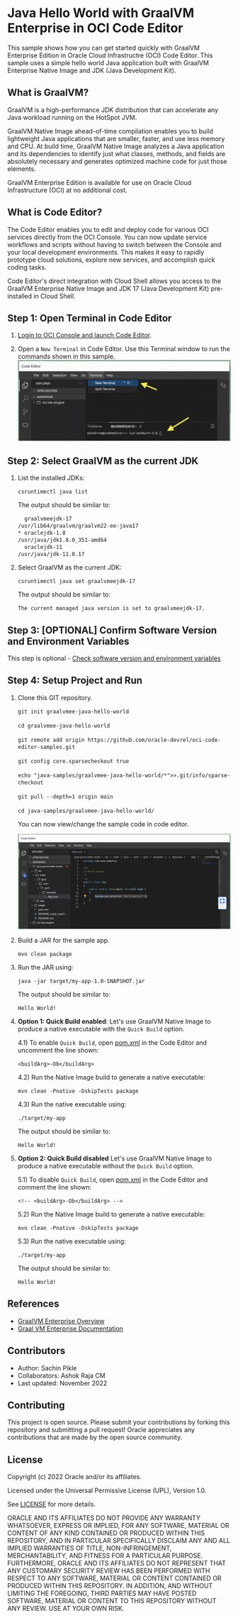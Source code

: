 # Java Hello World with GraalVM Enterprise in OCI Code Editor

This sample shows how you can get started quickly with GraalVM Enterprise Edition in Oracle Cloud Infrastructre (OCI) Code Editor. This sample uses a simple hello world Java application built with GraalVM Enterprise Native Image and JDK (Java Development Kit).

## What is GraalVM?

GraalVM is a high-performance JDK distribution that can accelerate any Java workload running on the HotSpot JVM.

GraalVM Native Image ahead-of-time compilation enables you to build lightweight Java applications that are smaller, faster, and use less memory and CPU. At build time, GraalVM Native Image analyzes a Java application and its dependencies to identify just what classes, methods, and fields are absolutely necessary and generates optimized machine code for just those elements.

GraalVM Enterprise Edition is available for use on Oracle Cloud Infrastructure (OCI) at no additional cost.

## What is Code Editor?

The Code Editor enables you to edit and deploy code for various OCI services directly from the OCI Console. You can now update service workflows and scripts without having to switch between the Console and your local development environments. This makes it easy to rapidly prototype cloud solutions, explore new services, and accomplish quick coding tasks. 

Code Editor's direct integration with Cloud Shell allows you access to the GraalVM Enterprise Native Image and JDK 17 (Java Development Kit) pre-installed in Cloud Shell.

## Step 1: Open Terminal in Code Editor 

1. [Login to OCI Console and launch Code Editor](https://cloud.oracle.com/?bdcstate=maximized&codeeditor=true).

2. Open a `New Terminal` in Code Editor. Use this Terminal window to run the commands shown in this sample.
![](./images/oci-ce-terminal.png)


## Step 2: Select GraalVM as the current JDK 

1. List the installed JDKs:

    ```shell
    csruntimectl java list
    ```

    The output should be similar to:

    ```shell
      graalvmeejdk-17                                               /usr/lib64/graalvm/graalvm22-ee-java17
    * oraclejdk-1.8                                                           /usr/java/jdk1.8.0_351-amd64
      oraclejdk-11                                                                   /usr/java/jdk-11.0.17
    ```

2. Select GraalVM as the current JDK:

    ```shell
    csruntimectl java set graalvmeejdk-17
    ```

    The output should be similar to:

    ```shell
    The current managed java version is set to graalvmeejdk-17.
    ```

## Step 3: [OPTIONAL] Confirm Software Version and Environment Variables

This step is optional - [Check software version and environment variables](./README-check-version-env-vars.md)


## Step 4: Setup Project and Run

1. Clone this GIT repository.

    ```shell
    git init graalvmee-java-hello-world
    
    cd graalvmee-java-hello-world
    
    git remote add origin https://github.com/oracle-devrel/oci-code-editor-samples.git
    
    git config core.sparsecheckout true
    
    echo "java-samples/graalvmee-java-hello-world/*">>.git/info/sparse-checkout
    
    git pull --depth=1 origin main
    
    cd java-samples/graalvmee-java-hello-world/
    
    ```

    You can now view/change the sample code in code editor.

    ![](./images/oci-ce-java-code.png)

2. Build a JAR for the sample app.

    ```shell
    mvn clean package
    ```

3. Run the JAR using:

    ```shell
    java -jar target/my-app-1.0-SNAPSHOT.jar
    ```

    The output should be similar to:
    ```
    Hello World!
    ```

4. **Option 1: Quick Build enabled**: Let's use GraalVM Native Image to produce a native executable with the `Quick Build` option.

    4.1) To enable `Quick Build`, open [pom.xml](pom.xml) in the Code Editor and uncomment the line shown:

    ```
    <buildArg>-Ob</buildArg>
    ```

    4.2) Run the Native Image build to generate a native executable:

    ```shell
    mvn clean -Pnative -DskipTests package
    ```

    4.3) Run the native executable using:

    ```shell
    ./target/my-app
    ```

    The output should be similar to:
    ```
    Hello World!
    ```
    
5. **Option 2: Quick Build disabled** Let's use GraalVM Native Image to produce a native executable without the `Quick Build` option.
    
    5.1) To disable `Quick Build`, open [pom.xml](pom.xml) in the Code Editor and comment the line shown:  

    ```
    <!-- <buildArg>-Ob</buildArg> -->
    ```

    5.2) Run the Native Image build to generate a native executable:

    ```shell
    mvn clean -Pnative -DskipTests package
    ```

    5.3) Run the native executable using:

    ```shell
    ./target/my-app
    ```

    The output should be similar to:
    ```
    Hello World!
    ```

## References
* [GraalVM Enterprise Overview](https://www.oracle.com/in/java/graalvm/)
* [Graal VM Enterprise Documentation](https://docs.oracle.com/en/graalvm/enterprise/22/index.html)

## Contributors
* Author: Sachin Pikle
* Collaborators: Ashok Raja CM
* Last updated: November 2022

## Contributing
This project is open source.  Please submit your contributions by forking this repository and submitting a pull request!  Oracle appreciates any contributions that are made by the open source community.

## License
Copyright (c) 2022 Oracle and/or its affiliates.

Licensed under the Universal Permissive License (UPL), Version 1.0.

See [LICENSE](../LICENSE) for more details.

ORACLE AND ITS AFFILIATES DO NOT PROVIDE ANY WARRANTY WHATSOEVER, EXPRESS OR IMPLIED, FOR ANY SOFTWARE, MATERIAL OR CONTENT OF ANY KIND CONTAINED OR PRODUCED WITHIN THIS REPOSITORY, AND IN PARTICULAR SPECIFICALLY DISCLAIM ANY AND ALL IMPLIED WARRANTIES OF TITLE, NON-INFRINGEMENT, MERCHANTABILITY, AND FITNESS FOR A PARTICULAR PURPOSE.  FURTHERMORE, ORACLE AND ITS AFFILIATES DO NOT REPRESENT THAT ANY CUSTOMARY SECURITY REVIEW HAS BEEN PERFORMED WITH RESPECT TO ANY SOFTWARE, MATERIAL OR CONTENT CONTAINED OR PRODUCED WITHIN THIS REPOSITORY. IN ADDITION, AND WITHOUT LIMITING THE FOREGOING, THIRD PARTIES MAY HAVE POSTED SOFTWARE, MATERIAL OR CONTENT TO THIS REPOSITORY WITHOUT ANY REVIEW. USE AT YOUR OWN RISK. 
